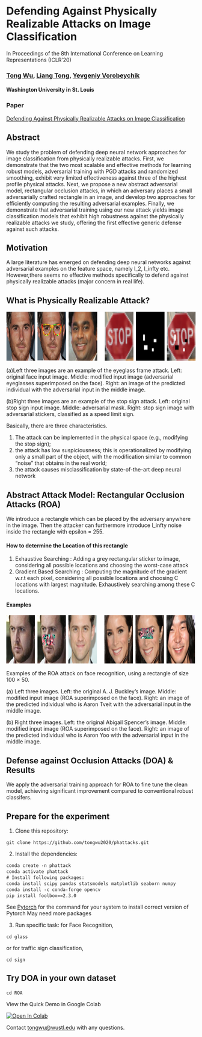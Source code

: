 
# Defending Against Physically Realizable Attacks on Image Classification

In Proceedings of the 8th International Conference on Learning Representations (ICLR’20)

### [Tong Wu](https://tongwu2020.github.io/tongwu/), [Liang Tong](https://liang-tong.me), [Yevgeniy Vorobeychik](http://vorobeychik.com)
#### Washington University in St. Louis
 
### Paper 
[Defending Against Physically Realizable Attacks on Image Classification](https://arxiv.org/abs/1909.09552) 


## Abstract

We study the problem of defending deep neural network approaches for image classification from physically realizable attacks. First, we demonstrate that the two most scalable and effective methods for learning robust models, adversarial training with PGD attacks and randomized smoothing, exhibit very limited effectiveness against three of the highest profile physical attacks. Next, we propose a new abstract adversarial model, rectangular occlusion attacks, in which an adversary places a small adversarially crafted rectangle in an image, and develop two approaches for efficiently computing the resulting adversarial examples. Finally, we demonstrate that adversarial training using our new attack yields image classification models that exhibit high robustness against the physically realizable attacks we study, offering the first effective generic defense against such attacks.

##  Motivation

A large literature has emerged on defending deep neural networks against adversarial examples on the feature space, namely l_2, l_infty etc. However,there seems no effective methods specifically to defend against physically realizable attacks (major concern in real life).
 

## What is Physically Realizable Attack?

<img src="Figure/phattack.png" height="130" width="860">

(a)Left three images are an example of the eyeglass frame attack. Left: original face input image. Middle: modified input image (adversarial eyeglasses superimposed on the face). Right: an image of the predicted individual with the adversarial input in the middle image. 

(b)Right three images are an example of the stop sign attack. Left: original stop sign input image. Middle: adversarial mask. Right: stop sign image with adversarial stickers, classified as a speed limit sign.

Basically, there are three characteristics.  
1. The attack can be implemented in the physical space (e.g., modifying the stop sign);
2. the attack has low suspiciousness; this is operationalized by modifying only a small part of the object, with the modification similar to common “noise” that obtains in the real world;
3. the attack causes misclassification by state-of-the-art deep neural network

## Abstract Attack Model: Rectangular Occlusion Attacks (ROA)

We introduce a rectangle which can be placed by the adversary anywhere in the image. Then the attacker can furthermore introduce l_infty noise inside the rectangle with epsilon = 255.

#### How to determine the Location of this rectangle

1. Exhaustive Searching : Adding a grey rectangular sticker to image, considering all possible locations and choosing the worst-case attack
2. Gradient Based Searching : Computing the magnitude of the gradient w.r.t each pixel, considering all possible locations and choosing C locations with largest magnitude. Exhaustively searching among these C locations.

#### Examples 

<img src="Figure/ROA.png" height="130" width="860">

Examples of the ROA attack on face recognition, using a rectangle of size 100 × 50. 

(a) Left three images. Left: the original A. J. Buckley’s image. Middle: modified input image (ROA superimposed on the face). Right: an image of the predicted individual who is Aaron Tveit with the adversarial input in the middle image. 

(b) Right three images. Left: the original Abigail Spencer’s image. Middle: modified input image (ROA superimposed on the face). Right: an image of the predicted individual who is Aaron Yoo with the adversarial input in the middle image.

## Defense against Occlusion Attacks (DOA) & Results 

We apply the adversarial training approach for ROA to fine tune the clean model, achieving significant improvement compared to conventional robust classifers. 







## Prepare for the experiment 
1. Clone this repository: 
```
git clone https://github.com/tongwu2020/phattacks.git
```

2. Install the dependencies:
```
conda create -n phattack
conda activate phattack
# Install following packages:
conda install scipy pandas statsmodels matplotlib seaborn numpy 
conda install -c conda-forge opencv
pip install foolbox==2.3.0
```
See [Pytorch](https://pytorch.org/) for the command for your system to install correct version of Pytorch 
May need more packages

3. Run specific task: for Face Recognition, 

```
cd glass 
```
or for traffic sign classification, 

```
cd sign
```

## Try DOA in your own dataset 
```
cd ROA
```
View the Quick Demo in Google Colab <p> <a href="https://colab.research.google.com/gist/tongwu2020/bbf836348be405f3bebe96d0ea12df43/roa-doa_test.ipynb" style="width:50px;height:60px;" >
      <img src="https://camo.githubusercontent.com/52feade06f2fecbf006889a904d221e6a730c194/68747470733a2f2f636f6c61622e72657365617263682e676f6f676c652e636f6d2f6173736574732f636f6c61622d62616467652e737667" alt="Open In Colab" style="width:50px;height:60px;">
 
 </a>

</p>


Contact [tongwu@wustl.edu]() with any questions. 
